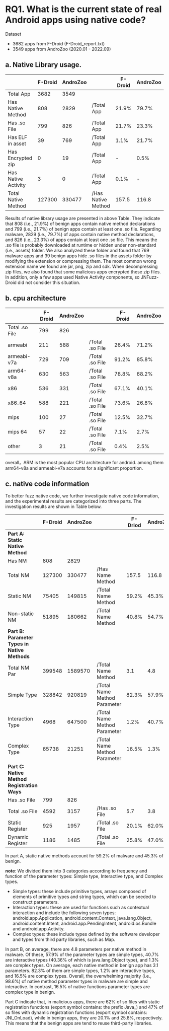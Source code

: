 # RQ1. What is the current state of real Android apps using native code?



Dataset

+ 3682 apps from F-Droid (F-Droid_report.txt)
+ 3549 apps from AndroZoo (2020.01 - 2022.09)



## a. Native Library usage.


|                     | F-Droid | AndroZoo |                    | F-Droid | AndroZoo |
| ------------------- | ------- | -------- | ------------------ | ------- | -------- |
| Total App           | 3682    | 3549     |                    |         |          |
| Has Native Method   | 808     | 2829     | /Total App         | 21.9%   | 79.7%    |
| Has .so File        | 799     | 826      | /Total App         | 21.7%   | 23.3%    |
| Has ELF in asset    | 39      | 769      | /Total App         | 1.1%    | 21.7%    |
| Has Encrypted zip   | 0       | 19       | /Total App         | -       | 0.5%     |
| Has Native Activity | 3       | 0        | /Total App         | 0.1%    | -        |
| Total Native Method | 127300  | 330477   | /Has Native Method | 157.5   | 116.8    |


Results of native library usage are presented in above Table. They indicate that 808 (i.e., 21.9%) of benign apps contain native method declarations and 799 (i.e., 21.7%) of benign apps contain at least one .so file. Regarding malware, 2829 (i.e., 79.7%) of apps contain native method declarations, and 826 (i.e., 23.3%) of apps contain at least one .so file. This means the .so file is probably downloaded at runtime or hidden under non-standard (i.e., assets) folder. We also analyzed these folder and found that 769 malware apps and 39 benign apps hide .so files in the assets folder by modifying the extension or compressing them. The most common wrong extension name we found are jar, png, zip and sdk. When decompressing zip files, we also found that some malicious apps encrypted these zip files. In addition, only a few apps used Native Activity components, so JNFuzz-Droid did not consider this situation.



## b. cpu architecture

|                | F-Droid | AndroZoo |                 | F-Droid | AndroZoo |
| -------------- | ------- | -------- | --------------- | ------- | -------- |
| Total .so File | 799     | 826      |                 |         |          |
| armeabi        | 211     | 588      | /Total .so File | 26.4%   | 71.2%    |
| armeabi-v7a    | 729     | 709      | /Total .so File | 91.2%   | 85.8%    |
| arm64-v8a      | 630     | 563      | /Total .so File | 78.8%   | 68.2%    |
| x86            | 536     | 331      | /Total .so File | 67.1%   | 40.1%    |
| x86\_64        | 588     | 221      | /Total .so File | 73.6%   | 26.8%    |
| mips           | 100     | 27       | /Total .so File | 12.5%   | 32.7%    |
| mips 64        | 57      | 22       | /Total .so File | 7.1%    | 2.7%     |
| other          | 3       | 21       | /Total .so File | 0.4%    | 2.5%     |

overall，ARM is the most popular CPU architecture for android. among them arm64-v8a and armeabi-v7a accounts for a significant proportion.



## c. native code information

To better fuzz native code, we further investigate native code information, and the experimental results are categorized into three parts. The investigation results are shown in Table below.

|                                               | **F-Droid** | **AndroZoo** |                              | **F-Driod** | **AndroZoo** |
| --------------------------------------------- | ----------- | ------------ | ---------------------------- | ----------- | ------------ |
| **Part A: Static Native Method**              |             |              |                              |             |              |
| Has NM                                        | 808         | 2829         |                              |             |              |
| Total NM                                      | 127300      | 330477       | /Has Name Method             | 157.5       | 116.8        |
| Static NM                                     | 75405       | 149815       | /Total Name Method           | 59.2%       | 45.3%        |
| Non-static NM                                 | 51895       | 180662       | /Total Name Method           | 40.8%       | 54.7%        |
| **Part B: Parameter Types in Native Methods** |             |              |                              |             |              |
| Total NM Par                                  | 399548      | 1589570      | /Total Name Method           | 3.1         | 4.8          |
| Simple Type                                   | 328842      | 920819       | /Total Name Method Parameter | 82.3%       | 57.9%        |
| Interaction Type                              | 4968        | 647500       | /Total Name Method Parameter | 1.2%        | 40.7%        |
| Complex Type                                  | 65738       | 21251        | /Total Name Method Parameter | 16.5%       | 1.3%         |
| **Part C: Native Method Registration Ways**   |             |              |                              |             |              |
| Has .so File                                  | 799         | 826          |                              |             |              |
| Total .so File                                | 4592        | 3157         | /Has .so File                | 5.7         | 3.8          |
| Static Register                               | 925         | 1957         | /Total .so File              | 20.1%       | 62.0%        |
| Dynamic Register                              | 1186        | 1485         | /Total .so File              | 25.8%       | 47.0%        |

In part A, static native methods account for 59.2% of malware and 45.3% of benign. 



**note**:  We divided them into 3 categories according to frequency and function of the parameter types: Simple type, Interactive type, and Complex types. 

+ Simple types: these include primitive types, arrays composed of elements of primitive types and string types, which can be seeded to construct parameters. 
+ Interaction types: these are used for functions such as contextual interaction and include the following seven types: android.app.Application, android.content.Context, java.lang.Object, android.content.Intent, android.app.PendingIntent, android.os.Bundle and android.app.Activity. 
+ Complex types: these include types defined by the software developer and types from third party libraries, such as Map.



In part B, on average, there are 4.8 parameters per native method in malware. Of these, 57.9% of the parameter types are simple types, 40.7% are interactive types (40.36% of which is java.lang.Object type), and 1.3% are complex types. On average, each native method in benign app has 3.1 parameters. 82.3% of them are simple types, 1.2% are interactive types, and 16.5% are complex types. Overall, the overwhelming majority (i.e., 98.6%) of native method parameter types in malware are simple and interactive. In contrast, 16.5% of native functions parameter types are complex type in benign.



Part C indicate that, in malicious apps, there are 62% of so files with static registration functions (export symbol contains: the prefix Java_) and 47% of so files with dynamic registration functions (export symbol contains: JNI_OnLoad), while in benign apps, they are 20.1% and 25.8%, respectively. This means that the benign apps are tend to reuse third-party libraries.
